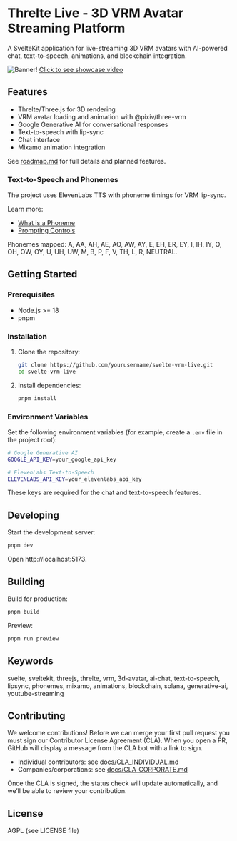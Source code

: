 # Threlte Live - 3D VRM Avatar Streaming Platform

A SvelteKit application for live-streaming 3D VRM avatars with AI-powered chat, text-to-speech, animations, and blockchain integration.

![Banner!](showcase.png 'Showcase')
[Click to see showcase video](showcase.mp4)

## Features

- Threlte/Three.js for 3D rendering
- VRM avatar loading and animation with @pixiv/three-vrm
- Google Generative AI for conversational responses
- Text-to-speech with lip-sync
- Chat interface
- Mixamo animation integration

See [roadmap.md](roadmap.md) for full details and planned features.

### Text-to-Speech and Phonemes

The project uses ElevenLabs TTS with phoneme timings for VRM lip-sync.

Learn more:

- [What is a Phoneme](https://elevenlabs.io/blog/what-is-a-phoneme)
- [Prompting Controls](https://elevenlabs.io/docs/best-practices/prompting/controls)

Phonemes mapped: A, AA, AH, AE, AO, AW, AY, E, EH, ER, EY, I, IH, IY, O, OH, OW, OY, U, UH, UW, M, B, P, F, V, TH, L, R, NEUTRAL.

## Getting Started

### Prerequisites

- Node.js >= 18
- pnpm

### Installation

1. Clone the repository:

   ```bash
   git clone https://github.com/yourusername/svelte-vrm-live.git
   cd svelte-vrm-live
   ```

2. Install dependencies:

   ```bash
   pnpm install
   ```

### Environment Variables

Set the following environment variables (for example, create a `.env` file in the project root):

```bash
# Google Generative AI
GOOGLE_API_KEY=your_google_api_key

# ElevenLabs Text-to-Speech
ELEVENLABS_API_KEY=your_elevenlabs_api_key
```

These keys are required for the chat and text-to-speech features.

## Developing

Start the development server:

```bash
pnpm dev
```

Open http://localhost:5173.

## Building

Build for production:

```bash
pnpm build
```

Preview:

```bash
pnpm run preview
```

## Keywords

svelte, sveltekit, threejs, threlte, vrm, 3d-avatar, ai-chat, text-to-speech, lipsync, phonemes, mixamo, animations, blockchain, solana, generative-ai, youtube-streaming

## Contributing

We welcome contributions! Before we can merge your first pull request you must sign our Contributor License Agreement (CLA). When you open a PR, GitHub will display a message from the CLA bot with a link to sign.

- Individual contributors: see [docs/CLA_INDIVIDUAL.md](docs/CLA_INDIVIDUAL.md)
- Companies/corporations: see [docs/CLA_CORPORATE.md](docs/CLA_CORPORATE.md)

Once the CLA is signed, the status check will update automatically, and we’ll be able to review your contribution.

## License

AGPL (see LICENSE file)
